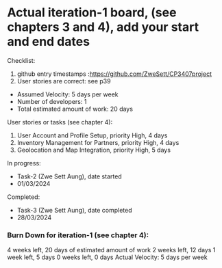 # Actual iteration-1 board, (see chapters 3 and 4), add your start and end dates 

Checklist: 
1. github entry timestamps :https://github.com/ZweSett/CP3407project
2. User stories are correct: see p39

* Assumed Velocity: 5 days per week
* Number of developers: 1
* Total estimated amount of work: 20 days

User stories or tasks (see chapter 4):
1. User Account and Profile Setup, priority High, 4 days
2. Inventory Management for Partners, priority High, 4 days
3. Geolocation and Map Integration, priority High, 5 days

In progress:
* Task-2 (Zwe Sett Aung), date started
* 01/03/2024

Completed:
* Task-3 (Zwe Sett Aung), date completed
* 28/03/2024

### Burn Down for iteration-1 (see chapter 4):
4 weeks left, 20 days of estimated amount of work
2 weeks left, 12 days
1 week left, 5 days
0 weeks left, 0 days
Actual Velocity: 5 days per week